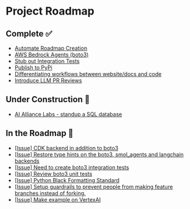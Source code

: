 # Project Roadmap

<!--
  This file is automatically generated from GitHub issues.
  Do not edit this file directly. Instead, update the corresponding issues.
  The roadmap will be regenerated every Monday at 00:00 UTC.
-->

## Complete ✅
- [Automate Roadmap Creation](https://github.com/The-AI-Alliance/gofannon/pull/150)
- [AWS Bedrock Agents (boto3)](https://github.com/The-AI-Alliance/gofannon/pull/107)
- [Stub out Integration Tests](https://github.com/The-AI-Alliance/gofannon/pull/89)
- [Publish to PyPi](https://github.com/The-AI-Alliance/gofannon/pull/73)
- [Differentiating workflows between website/docs and code](https://github.com/The-AI-Alliance/gofannon/pull/72)
- [Introduce LLM PR Reviews](https://github.com/The-AI-Alliance/gofannon/pull/68)

## Under Construction 🚧
- [AI Alliance Labs - standup a SQL database](https://github.com/The-AI-Alliance/gofannon/issues/144)

## In the Roadmap 📅
- [[Issue] CDK backend in addition to boto3](https://github.com/The-AI-Alliance/gofannon/issues/115)
- [[Issue] Restore type hints on the boto3, smol_agents and langchain backends](https://github.com/The-AI-Alliance/gofannon/issues/114)
- [[Issue] Need to create boto3 integration tests](https://github.com/The-AI-Alliance/gofannon/issues/113)
- [[Issue] Review boto3 unit tests](https://github.com/The-AI-Alliance/gofannon/issues/112)
- [[Issue] Python Black Formatting Standard](https://github.com/The-AI-Alliance/gofannon/issues/108)
- [[Issue] Setup guardrails to prevent people from making feature branches instead of forking.](https://github.com/The-AI-Alliance/gofannon/issues/65)
- [[Issue] Make example on VertexAI](https://github.com/The-AI-Alliance/gofannon/issues/64)